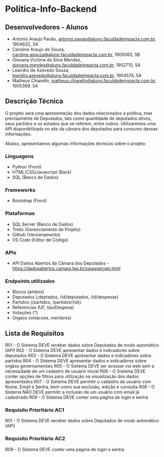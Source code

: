 # Politica-Info-Backend

## Desenvolvedores - Alunos

- Antonio Araujo Pavão, antonio.pavao@aluno.faculdadeimpacta.com.br, 1904632, 5A
- Caroline Araujo de Souza, caroline.asouza@aluno.faculdadeimpacta.com.br, 1905063, 5B
- Giovana Victória da Silva Mendes, giovana.mendes@aluno.faculdadeimpacta.com.br, 1902710, 5A
- Leandro de Azevedo Souza, leandro.azevedo@aluno.faculdadeimpacta.com.br, 1904574, 5A
- Matheus Chiarello, matheus.chiarello@aluno.faculdadeimpacta.com.br, 1905369, 5A

## Descrição Técnica

O projeto será uma apresentação dos dados relacionados à política, mas precisamente de Deputados, tais como quantidade de deputados ativos, seus partidos e os estados que se referem, entre outros. Utilizaremos uma API disponibilizada no site da câmara dos deputados para consumo dessas informações. 

Abaixo, apresentamos algumas informações técnicas sobre o projeto:

### Linguagens
- Python (Front)
- HTML/CSS/Javascript (Back)
- SQL (Banco de Dados)

### Frameworks
- Bootstrap (Front)

### Plataformas
- SQL Server (Banco de Dados)
- Trello (Gerenciamento de Projeto)
- Github (Versionamento)
- VS Code (Editor de Código)

### APIs
- API Dados Abertos da Câmara dos Deputados - https://dadosabertos.camara.leg.br/swagger/api.html

### Endpoints utilizados
- Blocos (ambos)
- Deputados (;deptados, /id/deputados, /id/despesas)
- Partidos (/partidos, /partidos/{id})
- Referencias (UF, tipoDespesa)
- Votações (*)
- Orgaos (votacoes, membros)

## Lista de Requisitos

R01 - O Sistema DEVE receber dados sobre Deputados de modo automático (API)
R02 - O Sistema DEVE apresentar dados e indicadores sobre deputados
R03 - O Sistema DEVE apresentar dados e indicadores sobre partidos
R04 - O Sistema DEVE apresentar dados e indicadores sobre orgãos governamentais
R05 - O Sistema DEVE ser acessar via web sem a necessidade de um cadastro de usuário inicial
R06 - O Sistema DEVE conter opções de filtros para utilização na visualização dos dados apresentados
R07 - O Sistema DEVE permitir o cadastro de usuário com Nome, Email e Senha, bem como sua exclusão, edição e consulta
R08 - O Sistema NÃO DEVE permitir a inclusão de um usuário com email já cadastrado
R09 - O Sistema DEVE conter uma página de login e senha

### Requisito Prioritário AC1
R01 - O Sistema DEVE receber dados sobre Deputados de modo automático (API)

### Requisito Prioritário AC2
R09 - O Sistema DEVE conter uma página de login e senha




